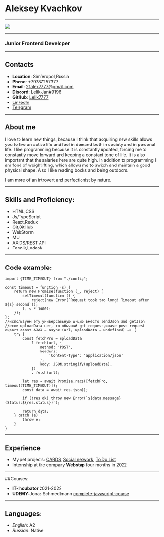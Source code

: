 # Aleksey Kvachkov
***
![](https://avatars.githubusercontent.com/u/80705108?v=4)

***
### Junior Frontend Developer
***
## Contacts
* **Location**: Simferopol,Russia
* **Phone**: +79787257377
* **Email**: 21alex7777@gmail.com
* **Discord**: Lelik Jan#9196
* **GitHub**: [Lelik7777](https://github.com/Lelik7777)
* [LinkedIn](https://www.linkedin.com/in/alex-kvachkov-aa245a237/)
* [Telegram](https://t.me/Lelik_Jan)

****
## About me

I love to learn new things, because I think that acquiring new skills allows you to live an active life and feel in demand both in society and in personal life.  I like programming because it is constantly updated, forcing me to constantly move forward and keeping a constant tone of life. It is also important that the salaries here are quite high. In addition to programming I am fond of weightlifting, which allows me to switch and maintain a good physical shape. Also I like reading books and being outdoors.

I am more of an introvert and perfectionist by nature.
***
## Skills and Proficiency:
* HTML,CSS
* Js/TypeScript
* React,Redux
* Git,GitHub
* WebStorm
* MUI
* AXIOS/REST API
* Formik,Lodash
***
## Code example:
```
import {TIME_TIMEOUT} from "./config";

const timeout = function (s) {
    return new Promise(function (_, reject) {
        setTimeout(function () {
            reject(new Error(`Request took too long! Timeout after ${s} second`));
        }, s * 1000);
    });
};
//используем эту универсальную ф-цию вместо sendJson and getJson
//если uploadData нет, то обычный get request,иначе post request
export const AJAX = async (url, uploadData = undefined) => {
    try {
        const fetchPro = uploadData
            ? fetch(url, {
                method: 'POST',
                headers: {
                    'Content-Type': 'application/json'
                },
                body: JSON.stringify(uploadData),
            })
            : fetch(url);

        let res = await Promise.race([fetchPro, timeout(TIME_TIMEOUT)]);
        const data = await res.json();

        if (!res.ok) throw new Error(`${data.message}(Status:${res.status})`);

        return data;
    } catch (e) {
        throw e;
    }
}

```
***
## Experience
* My pet projects: [CARDS](https://freiii21.github.io/friday-project/#/login), [Social network](https://lelik7777.github.io/social_network_2021/#/),  [To Do List](https://lelik7777.github.io/login)
* Internship at the company **Webstap** four months in 2022
***
##Courses:
* **IT-Incubator** 2021-2022
* **UDEMY**:Jonas Schmedtmann [
  complete-javascript-course](https://github.com/Lelik7777/complete-javascript-course)
***
## Languages:
* *English*: A2
* *Russian*: Native

